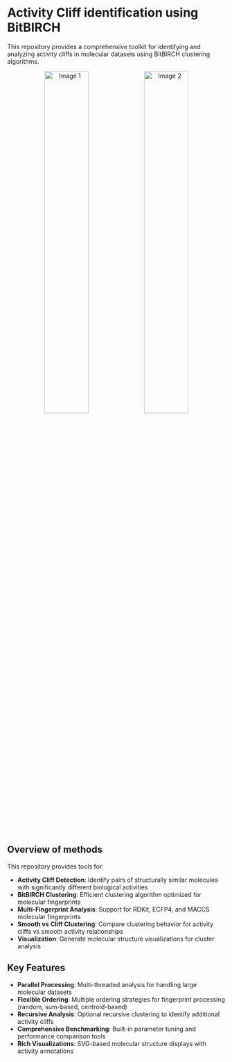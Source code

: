 # Activity Cliff identification using BitBIRCH

This repository provides a comprehensive toolkit for identifying and analyzing activity cliffs in molecular datasets using BitBIRCH clustering algorithms.

<p align="center">
  <img src="Images/cliff_cluster.png.png" alt="Image 1" width="45%"/>
  <img src="Images/smooth_cluster.png.png" alt="Image 2" width="45%"/>
</p>

## Overview of methods

This repository provides tools for:
- **Activity Cliff Detection**: Identify pairs of structurally similar molecules with significantly different biological activities
- **BitBIRCH Clustering**: Efficient clustering algorithm optimized for molecular fingerprints
- **Multi-Fingerprint Analysis**: Support for RDKit, ECFP4, and MACCS molecular fingerprints
- **Smooth vs Cliff Clustering**: Compare clustering behavior for activity cliffs vs smooth activity relationships
- **Visualization**: Generate molecular structure visualizations for cluster analysis

## Key Features

- **Parallel Processing**: Multi-threaded analysis for handling large molecular datasets
- **Flexible Ordering**: Multiple ordering strategies for fingerprint processing (random, sum-based, centroid-based)
- **Recursive Analysis**: Optional recursive clustering to identify additional activity cliffs
- **Comprehensive Benchmarking**: Built-in parameter tuning and performance comparison tools
- **Rich Visualizations**: SVG-based molecular structure displays with activity annotations

